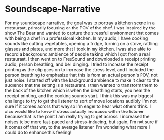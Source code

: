 # Soundscape-Narrative
For my soundscape narrative, the goal was to portray a kitchen scene in a restaurant, primarily focusing on the POV of the chef. I was inspired by the show The Bear and wanted to capture the stressful environment that comes with being a chef in a professional kitchen. In my audio, I have cooking sounds like cutting vegetables, opening a fridge, turning on a stove, rattling glasses and plates, and more that I took in my kitchen. I was also able to record a background ambience of people talking which I got from a real restaurant. I then went on to FreeSound and downloaded a receipt printing audio, person breathing, and bell dinging. I tried to increase the receipt printing as the clip goes on to increase the stress level, and I included the person breathing to emphasize that this is from an actual person's POV, not just noise. I started off with the background ambience to make it clear to the audience that the setting is a restaurant. I then wanted to transform them to the back of the kitchen which is when the breathing starts, you hear the receipt printing, and the cooking sounds start. I think this was my biggest challenge to try to get the listener to sort of move locations audibly. I'm not sure if it comes across that way so I'm eager to hear what others think. I also would like to know if stress actually increases within the listener because that is the point I am really trying to get across. I increased the noises to be more fast-paced and stress-inducing, but again, I'm not sure if it comes off that way to the average listener. I'm wondering what more I could do to enhance this feeling!
